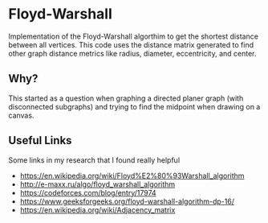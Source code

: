 # Floyd-Warshall
Implementation of the Floyd-Warshall algorthim to get the shortest distance between all vertices.
This code uses the distance matrix generated to find other graph distance metrics like radius,
diameter, eccentricity, and center.

## Why?
This started as a question when graphing a directed planer graph (with disconnected subgraphs) and
trying to find the midpoint when drawing on a canvas.

## Useful Links
Some links in my research that I found really helpful
* https://en.wikipedia.org/wiki/Floyd%E2%80%93Warshall_algorithm
* http://e-maxx.ru/algo/floyd_warshall_algorithm
* https://codeforces.com/blog/entry/17974
* https://www.geeksforgeeks.org/floyd-warshall-algorithm-dp-16/
* https://en.wikipedia.org/wiki/Adjacency_matrix
